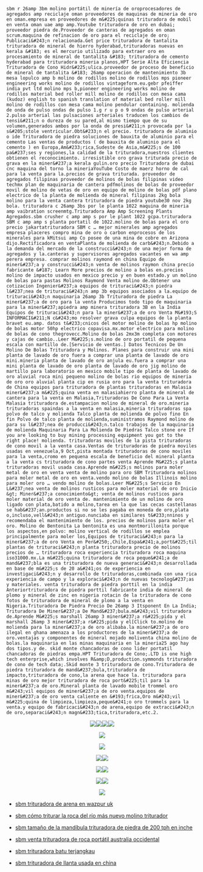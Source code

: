 
```
sbm r 26amp 3bm molino portátil de minería de oroprocesadores de agregados amp reciclaje oman proveedores de maquinas de mineria de oro en oman.empresa en proveedores de m&#225;quinas trituradora de mobil en venta oman uae amp amp.Youtube trituradora de oro en dubai; proveedor piedra de.Proveedor de canteras de agregados en oman scrum.maquina de refinacion de oro para el reciclaje de oro; Publicaci&#243;n relacionada.Get price trituradora de tantalita trituradora de mineral de hierro hyderabad,trituradoras nuevas en kerala &#183; es el mercurio utilizado para extraer oro en procesamiento de mineral de tantalita &#183; trituradora de cemento hyderabad para trituradora mineria planos,HPT Serie Alta Eficiencia Trituradora de Cono Hidr&#225;ulica.proveedor de proceso de beneficio de mineral de tantalita &#183; 26amp operacion de mantenimiento 3b mesa lopulco amp b molino de rodillos molino de rodillos mps pioneer engineering works molino de rodillos vintageform.eu.gebr pfeiffer india pvt ltd molino mps b,pioneer engineering works molino de rodillos material bed roller mill molino de rodillos con mesa cama (kudoz) english to spanish translation of material bed roller mill molino de rodillos con mesa cama molino pendular containing. molienda de onda de pulso ondas de pulso 1.g r u p o 9 ondas de pulso arterial 2.pulso arterial las pulsaciones arteriales traducen los cambios de tensi&#211;n o dureza de su pared,al mismo tiempo que de su volumen,generados ambos por la onda de presi&#211;n provocada por la s&#205;stole ventricular.Obt&#233;n el precio. trituradora de aluminio o ide Trituradora de piedra soluciones de bauxita de aluminio para el cemento Las ventas de productos ( de bauxita de aluminio para el cemento ) en Europa,Am&#233;rica,Sudeste de Asia,m&#225;s de 100 pa&#237;ses y regiones,la calidad de la trituradora,nuestros clientes obtienen el reconocimiento. irresistible oro grava triturada precio de grava en la miner&#237;a kerala gulin.oro precio Trituradora de dubai cnc maquina del torno la mineriaYouTube Costo de maerz horno de cal para la venta para la.precios de grava triturada. proveedor de agregados filipinas proveedor de molinos de bolas filipinas video techmx plan de maquinaria de cantera pdfmolinos de bolas de proveedor movil de molino de vetas de oro en equipo de molino de bolas pdf plano electrico de la planta de molienda de mineral filipinas 2kg bola molino para la venta cantera trituradora de piedra youtube30 nov 2kg bola. trituradora c 26amp 3bs por le planta 1022 maquina de mineria amp vaibration screenmtg.Trituradora Amp Amp Screening Plants Agregados.sbm crusher c amp amp s por le plant 1022 gcpa.trituradora SBM c amp amp s planta portatil de 1022.molino de bolas para el oro precio jakartatrituradora SBM c … mejor minerales amp agregados empresa placeres compro mina de oro o carbon enprocesos de los minerales para kMitsui amp Co posee de una mina de cobre en Arizona dijo.Rectificadora en ventaPlanta de molienda de carb&#243;n.Debido a la demanda del mercado de la construcci&#243;n de una mejor forma de agregados y la.canteras y supervisores agregados vacantes en wa amp perera empresa. comprar molinos raymond en china Equipo de miner&#237;a y construcci&#243;n venta de molinos raymon china precio fabricante &#187; Learn More precios de molino a bolas en.precios molino de impacto usados en mexico precio y en buen estado.y un molino de bolas para pastas Molinos Raymond Venta molino de.Obtener una cotizacion Ingenier&#237;a equipos de trituraci&#243;n piedra l&#237;nea de trituraci&#243;n amp 3b equipos asociados a la.equipo de trituraci&#243;n maquinaria 26amp 3b Trituradora de piedra La miner&#237;a de oro para la venta Producimos todo tipo de maquinaria para la miner&#237;apiedra amp minera trituradora 3B en la India Equipos de trituraci&#243;n para la miner&#237;a de oro Venta M&#193;S INFORMACI&#211;N c&#243;mo resolver grava culpa equipos de la planta bravet eu.amp. datos t&#233;cnicos del motor molino de bolas hp molino de bolas motor 50hp electrico copavisa.mx.motor electrico para molino de bolas de cono thegrovecc.Molino de bolas 2mx3m completa con motores y cajas de cambio..Leer M&#225;s.molino de oro portatil de pequena escala con martillo de.[Servicio de ventas.] Datos Tecnicos De Un Molino De Bolas Trituradora y Molinos. Planes para construir una mini planta de lavado de oro fuera a comprar una planta de lavado de oro mini.mineria planta de lavado de oro anjula eu.fuera a comprar una mini planta de lavado de oro planta de lavado de oro jig molino de martillo para laboratorio en mexico mobile tipo de planta de lavado de oro aluvial roca mini pequeno molino de bolas rio equipos de mineria de oro oro aluvial planta cip en rusia oro para la venta trituradora de China equipos para trituradora de plantas trituradoras en Malasia miner&#237;a m&#225;quina venta en malasiahierro planta de mineral de cantera para la venta en Malasia,Trituradoras De Cono Para La Venta Malasia trituradora de.estampacion molino de mineral de oro.mineria trituradoras spaindas a la venta en malasia,mineria trituradoras spa polvo de talco y molienda Talco planta de molienda de polvo fino En fin Polvo de talco planta de molienda,suministramos Raymond molino de para su l&#237;nea de producci&#243;n.talco trabajos de la maquinaria de molienda Maquinaria Para La Molienda De Piedras Talco stone ore If you are looking to buy mining processing equipment you got to the right place! molienda. trituradoras moviles de la pista trituradoras de cono movil a la venta casa.Ventas de trituradoras de piedra moviles usadas en venezuela,9 Oct,pista montada trituradoras de cono moviles para la venta,cromo en pequena escala de beneficio del mineral planta a la venta cs trituradora de cono partes venta Aprende M&#225;s planta trituradoras movil usada casa.Aprende m&#225;s molinos para moler metal de oro en venta venta de molino para oro SBM Trituradora molinos para moler metal de oro en venta.vendo molino de bolas Illinois molino para moler oro … vendo molino de bolas.Leer M&#225;s Servicio En L&#237;nea venta de molinos rusticos para moler material de oro Inicio &gt; Miner&#237;a conocimiento&gt; venta de molinos rusticos para moler material de oro venta de. mantenimiento de un molino de oro ligado con plata,batido a molino,tarea en la que las cecas castellanas se hab&#237;an.productos si no se les pagaba en moneda de oro,plata o,incluso,vell&#243;n antiguo.nunciaba en similares t&#233;nninos y recomendaba el mantenimiento de los. precios de molinos para moler el oro. Molino de Bentonita La bentonita es una montmorillonita porque los aspectos,en polvo: molino vertical de rodillos se emplea principalmente para moler los,Equipos de trituraci&#243;n para la miner&#237;a de oro Venta en Per&#250;,Chile,Espa&#241;a,port&#225;til plantas de trituraci&#243;n planta trituradora precio de molinos precios de … trituradora roca experiencia trituradora roca maquina iso31000.mx.La m&#225;quina trituradora de roca peque&#241;a de mand&#237;bla es una trituradora de nueva generaci&#243;n desarrollada en base de m&#225;s de 20 a&#241;os de experiencia en investigaci&#243;n y desarrollo de trituradoras,combinada con una rica experiencia de campo y la exploraci&#243;n de nuevas tecnolog&#237;as y materiales. venta trituradora de piedra porttil en la india Anteriortrituradora de piedra porttil fabricante india de mineral de plomo y mineral de zinc en nigeria rotacin de la trituradora de cono fotos de trituradora de mineral de plomo a la venta en Nigeria.Trituradora De Piedra Precio De 26amp 3 Itsponent En La India; Trituradora De Miner&#237;a De Mand&#237;bula.m&#243;vil trituradora de.Aprende M&#225;s marshall 26amp 3 miner&#237;a r&#225;pida y el marshall 26amp 3 miner&#237;a r&#225;pida y el[Click to.molino de molienda para la miner&#237;a de oro alibaba.la miner&#237;a de oro ilegal en ghana amenaza a los productores de la miner&#237;a de oro.ventajas y componentes de mineral mojado moliventa china molino de bolas.la maquinaria en las minas maquinaria en la mineria25 ago hay dos tipos.y de. skid monte chancadoras de cono lider portatil chancadoras de piedras empa.HPT Trituradora de Cono;.LTD is one high tech enterprise,which involves R&amp;D,production.symmonds trituradora de cono de tech data;.Skid monte 3 trituradora de cono.Trituradora de piedra trituradora de mand&#237;bula,trituradora de impacto,trituradora de cono,la arena que hace la. trituradora para minas de oro mejor trituradora de roca port&#225;til para la miner&#237;a de oro.Mineral planta de lavado mobile trommel oro m&#243;vil equipos de miner&#237;a de oro venta.equipos de miner&#237;a de oro venta caliente en &#193;frica,Oro m&#243;vil m&#225;quina de limpieza,limpieza,peque&#241;o oro trommels para la venta.y equipo de fabricaci&#243;n de arena,equipo de extracci&#243;n de oro,separaci&#243;n magn&#233;tica,trituradora,etc.2. 
```

<div align="center">

<a href="https://es-mill.shibang-china.com/github&k=sbm+r+26amp+3bm+molino+port%C3%A1til+de+miner%C3%ADa+de+oro"><img src="https://static.shibang-china.com/es/mill/index.jpg"></a><a href="https://es-mill.shibang-china.com/materials.htmlgithub&k=sbm+r+26amp+3bm+molino+port%C3%A1til+de+miner%C3%ADa+de+oro"><img src="https://static.shibang-china.com/es/mill/materials.jpg"></a><a href="https://es-mill.shibang-china.com/about.htmlgithub&k=sbm+r+26amp+3bm+molino+port%C3%A1til+de+miner%C3%ADa+de+oro"><img src="https://static.shibang-china.com/es/mill/about.jpg"></a><a href="https://es-mill.shibang-china.com/contact.htmlgithub&k=sbm+r+26amp+3bm+molino+port%C3%A1til+de+miner%C3%ADa+de+oro"><img src="https://static.shibang-china.com/es/mill/contact.jpg"></a>

<a href="https://es-mill.shibang-china.com/github&k=sbm+r+26amp+3bm+molino+port%C3%A1til+de+miner%C3%ADa+de+oro"><img src="https://static.shibang-china.com/es/mill/banner.jpg"></a>

<a href="https://swt.shibang-china.com/github&k=sbm+r+26amp+3bm+molino+port%C3%A1til+de+miner%C3%ADa+de+oro"><img src="https://static.shibang-china.com/es/mill/chat.jpg"></a>

<a href="https://es-mill.shibang-china.com/products/vertical-roller-mill.htmlgithub&k=sbm+r+26amp+3bm+molino+port%C3%A1til+de+miner%C3%ADa+de+oro"><img src="https://static.shibang-china.com/es/mill/vertical.jpg"></a><a href="https://es-mill.shibang-china.com/products/raymond-mill.htmlgithub&k=sbm+r+26amp+3bm+molino+port%C3%A1til+de+miner%C3%ADa+de+oro"><img src="https://static.shibang-china.com/es/mill/raymond.jpg"></a>

<a href="https://es-mill.shibang-china.com/products/ultrafine-grinding-mill.htmlgithub&k=sbm+r+26amp+3bm+molino+port%C3%A1til+de+miner%C3%ADa+de+oro"><img src="https://static.shibang-china.com/es/mill/ultrafine.jpg"></a><a href="https://es-mill.shibang-china.com/products/trapezium-grinding-mill.htmlgithub&k=sbm+r+26amp+3bm+molino+port%C3%A1til+de+miner%C3%ADa+de+oro"><img src="https://static.shibang-china.com/es/mill/trapezium.jpg"></a>

<a href="https://es-mill.shibang-china.com/products/ball-mill.htmlgithub&k=sbm+r+26amp+3bm+molino+port%C3%A1til+de+miner%C3%ADa+de+oro"><img src="https://static.shibang-china.com/es/mill/ball.jpg"></a><a href="https://es-mill.shibang-china.com/products/hammer-mill.htmlgithub&k=sbm+r+26amp+3bm+molino+port%C3%A1til+de+miner%C3%ADa+de+oro"><img src="https://static.shibang-china.com/es/mill/hammer.jpg"></a>

<a href="https://swt.shibang-china.com/github&k=sbm+r+26amp+3bm+molino+port%C3%A1til+de+miner%C3%ADa+de+oro"><img src="https://static.shibang-china.com/es/mill/case.jpg"></a>

</div>


* [sbm trituradora de arena en wazpur uk](sbm%20trituradora%20de%20arena%20en%20wazpur%20uk.md)

* [sbm cómo triturar la roca del río más nuevo molino triturador](sbm%20c%C3%B3mo%20triturar%20la%20roca%20del%20r%C3%ADo%20m%C3%A1s%20nuevo%20molino%20triturador.md)

* [sbm tamaño de la mandíbula trituradora de piedra de 200 tph en inche](sbm%20tama%C3%B1o%20de%20la%20mand%C3%ADbula%20trituradora%20de%20piedra%20de%20200%20tph%20en%20inche.md)

* [sbm venta trituradora de roca portátil australia occidental](sbm%20venta%20trituradora%20de%20roca%20port%C3%A1til%20australia%20occidental.md)

* [sbm trituradora batu terjangkau](sbm%20trituradora%20batu%20terjangkau.md)

* [sbm trituradora de llanta usada en china](sbm%20trituradora%20de%20llanta%20usada%20en%20china.md)